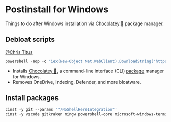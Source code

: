 # Postinstall for Windows


Things to do after Windows installation via [Chocolatey 🍫](https://chocolatey.org/) package manager.

<!--more-->

## Debloat scripts

[@Chris Titus](https://christitus.com/windows-10-scripts/)

```powershell
powershell -nop -c "iex(New-Object Net.WebClient).DownloadString('https://git.io/JJ8R4')"
```

- Installs [Chocolatey 🍫](https://chocolatey.org/), a command-line interface (CLI) [package](https://chocolatey.org/packages) manager for Windows.
- Removes OneDrive, Indexing, Defender, and more bloatware.

## Install packages

```powershell
cinst -y git --params '"/NoShellHereIntegration"'
cinst -y vscode gitkraken mingw powershell-core microsoft-windows-terminal nodejs-lts miniconda3 deluge googlechrome firefox vivaldi brave anydesk telegram microsoft-teams 7zip bandizip honeyview potplayer youtube-dl ffmpeg lavfilters crystaldiskinfo treesizefree directx vcredist-all adobereader typora marktext miktex pandoc pandoc-crossref

